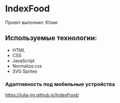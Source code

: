 # IndexFood
Проект выполнил: Юлия

## Используемые технологии:
- HTML
- CSS
- JavaScript
- Normalize.css
- SVG Sprites

### Адаптивность под мобильные устройства

https://julia-lm.github.io/IndexFood/
